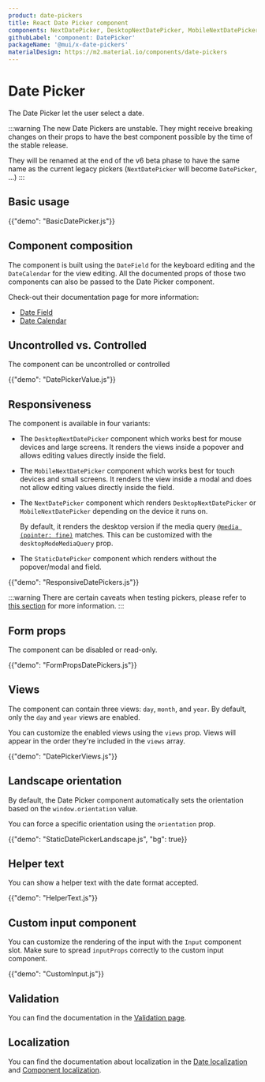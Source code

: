 ```yaml
---
product: date-pickers
title: React Date Picker component
components: NextDatePicker, DesktopNextDatePicker, MobileNextDatePicker, StaticNextDatePicker
githubLabel: 'component: DatePicker'
packageName: '@mui/x-date-pickers'
materialDesign: https://m2.material.io/components/date-pickers
---
```


# Date Picker

<p class="description">The Date Picker let the user select a date.</p>

:::warning
The new Date Pickers are unstable.
They might receive breaking changes on their props to have the best component possible by the time of the stable release.

They will be renamed at the end of the v6 beta phase to have the same name as the current legacy pickers
(`NextDatePicker` will become `DatePicker`, ...)
:::

## Basic usage

{{"demo": "BasicDatePicker.js"}}

## Component composition

The component is built using the `DateField` for the keyboard editing and the `DateCalendar` for the view editing.
All the documented props of those two components can also be passed to the Date Picker component.

Check-out their documentation page for more information:

- [Date Field](/x/react-date-pickers/date-field/)
- [Date Calendar](/x/react-date-pickers/date-calendar/)

## Uncontrolled vs. Controlled

The component can be uncontrolled or controlled

{{"demo": "DatePickerValue.js"}}

## Responsiveness

The component is available in four variants:

- The `DesktopNextDatePicker` component which works best for mouse devices and large screens.
  It renders the views inside a popover and allows editing values directly inside the field.

- The `MobileNextDatePicker` component which works best for touch devices and small screens.
  It renders the view inside a modal and does not allow editing values directly inside the field.

- The `NextDatePicker` component which renders `DesktopNextDatePicker` or `MobileNextDatePicker` depending on the device it runs on.

  By default, it renders the desktop version if the media query [`@media (pointer: fine)`](https://developer.mozilla.org/en-US/docs/Web/CSS/@media/pointer) matches.
  This can be customized with the `desktopModeMediaQuery` prop.

- The `StaticDatePicker` component which renders without the popover/modal and field.

{{"demo": "ResponsiveDatePickers.js"}}

:::warning
There are certain caveats when testing pickers, please refer to [this section](/x/react-date-pickers/getting-started/#testing-caveats) for more information.
:::

## Form props

The component can be disabled or read-only.

{{"demo": "FormPropsDatePickers.js"}}

## Views

The component can contain three views: `day`, `month`, and `year`.
By default, only the `day` and `year` views are enabled.

You can customize the enabled views using the `views` prop.
Views will appear in the order they're included in the `views` array.

{{"demo": "DatePickerViews.js"}}

## Landscape orientation

By default, the Date Picker component automatically sets the orientation based on the `window.orientation` value.

You can force a specific orientation using the `orientation` prop.

{{"demo": "StaticDatePickerLandscape.js", "bg": true}}

## Helper text

You can show a helper text with the date format accepted.

{{"demo": "HelperText.js"}}

## Custom input component

You can customize the rendering of the input with the `Input` component slot.
Make sure to spread `inputProps` correctly to the custom input component.

{{"demo": "CustomInput.js"}}

## Validation

You can find the documentation in the [Validation page](/x/react-date-pickers/validation/).

## Localization

You can find the documentation about localization in the [Date localization](/x/react-date-pickers/adapters-locale/) and [Component localization](/x/react-date-pickers/localization/).
